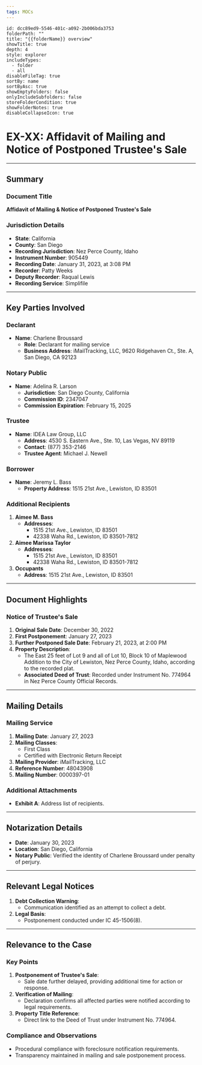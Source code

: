 ```yaml
---
tags: MOCs
---
```

```folder-overview
id: dcc89ed9-5546-401c-a092-2b006bda3753
folderPath: ""
title: "{{folderName}} overview"
showTitle: true
depth: 4
style: explorer
includeTypes:
  - folder
  - all
disableFileTag: true
sortBy: name
sortByAsc: true
showEmptyFolders: false
onlyIncludeSubfolders: false
storeFolderCondition: true
showFolderNotes: true
disableCollapseIcon: true
```

# EX-XX: Affidavit of Mailing and Notice of Postponed Trustee's Sale

---

## Summary

### Document Title
**Affidavit of Mailing & Notice of Postponed Trustee's Sale**

### Jurisdiction Details
- **State**: California
- **County**: San Diego
- **Recording Jurisdiction**: Nez Perce County, Idaho
- **Instrument Number**: 905449
- **Recording Date**: January 31, 2023, at 3:08 PM
- **Recorder**: Patty Weeks
- **Deputy Recorder**: Raqual Lewis
- **Recording Service**: Simplifile

---

## Key Parties Involved

### Declarant
- **Name**: Charlene Broussard
  - **Role**: Declarant for mailing service
  - **Business Address**: iMailTracking, LLC, 9620 Ridgehaven Ct., Ste. A, San Diego, CA 92123

### Notary Public
- **Name**: Adelina R. Larson
  - **Jurisdiction**: San Diego County, California
  - **Commission ID**: 2347047
  - **Commission Expiration**: February 15, 2025

### Trustee
- **Name**: IDEA Law Group, LLC
  - **Address**: 4530 S. Eastern Ave., Ste. 10, Las Vegas, NV 89119
  - **Contact**: (877) 353-2146
  - **Trustee Agent**: Michael J. Newell

### Borrower
- **Name**: Jeremy L. Bass
  - **Property Address**: 1515 21st Ave., Lewiston, ID 83501

### Additional Recipients
1. **Aimee M. Bass**
   - **Addresses**:
     - 1515 21st Ave., Lewiston, ID 83501
     - 42338 Waha Rd., Lewiston, ID 83501-7812
2. **Aimee Marissa Taylor**
   - **Addresses**:
     - 1515 21st Ave., Lewiston, ID 83501
     - 42338 Waha Rd., Lewiston, ID 83501-7812
3. **Occupants**
   - **Address**: 1515 21st Ave., Lewiston, ID 83501

---

## Document Highlights

### Notice of Trustee's Sale
1. **Original Sale Date**: December 30, 2022
2. **First Postponement**: January 27, 2023
3. **Further Postponed Sale Date**: February 21, 2023, at 2:00 PM
4. **Property Description**:
   - The East 25 feet of Lot 9 and all of Lot 10, Block 10 of Maplewood Addition to the City of Lewiston, Nez Perce County, Idaho, according to the recorded plat.
   - **Associated Deed of Trust**: Recorded under Instrument No. 774964 in Nez Perce County Official Records.

---

## Mailing Details

### Mailing Service
1. **Mailing Date**: January 27, 2023
2. **Mailing Classes**:
   - First Class
   - Certified with Electronic Return Receipt
3. **Mailing Provider**: iMailTracking, LLC
4. **Reference Number**: 48043908
5. **Mailing Number**: 0000397-01

### Additional Attachments
- **Exhibit A**: Address list of recipients.

---

## Notarization Details
- **Date**: January 30, 2023
- **Location**: San Diego, California
- **Notary Public**: Verified the identity of Charlene Broussard under penalty of perjury.

---

## Relevant Legal Notices
1. **Debt Collection Warning**:
   - Communication identified as an attempt to collect a debt.
2. **Legal Basis**:
   - Postponement conducted under IC 45-1506(8).

---

## Relevance to the Case

### Key Points
1. **Postponement of Trustee's Sale**:
   - Sale date further delayed, providing additional time for action or response.
2. **Verification of Mailing**:
   - Declaration confirms all affected parties were notified according to legal requirements.
3. **Property Title Reference**:
   - Direct link to the Deed of Trust under Instrument No. 774964.

### Compliance and Observations
- Procedural compliance with foreclosure notification requirements.
- Transparency maintained in mailing and sale postponement process.

